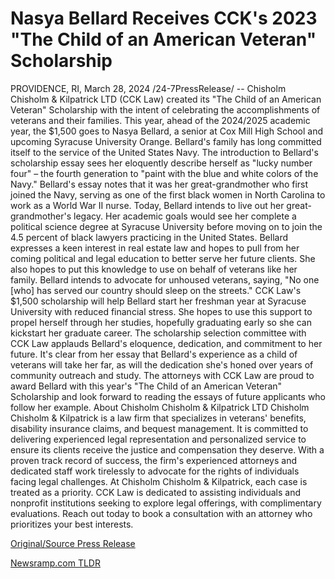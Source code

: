 # Nasya Bellard Receives CCK's 2023 "The Child of an American Veteran" Scholarship

PROVIDENCE, RI, March 28, 2024 /24-7PressRelease/ -- Chisholm Chisholm & Kilpatrick LTD (CCK Law) created its "The Child of an American Veteran" Scholarship with the intent of celebrating the accomplishments of veterans and their families. This year, ahead of the 2024/2025 academic year, the $1,500 goes to Nasya Bellard, a senior at Cox Mill High School and upcoming Syracuse University Orange.  Bellard's family has long committed itself to the service of the United States Navy. The introduction to Bellard's scholarship essay sees her eloquently describe herself as "lucky number four" – the fourth generation to "paint with the blue and white colors of the Navy."  Bellard's essay notes that it was her great-grandmother who first joined the Navy, serving as one of the first black women in North Carolina to work as a World War II nurse. Today, Bellard intends to live out her great-grandmother's legacy. Her academic goals would see her complete a political science degree at Syracuse University before moving on to join the 4.5 percent of black lawyers practicing in the United States.  Bellard expresses a keen interest in real estate law and hopes to pull from her coming political and legal education to better serve her future clients. She also hopes to put this knowledge to use on behalf of veterans like her family. Bellard intends to advocate for unhoused veterans, saying, "No one [who] has served our country should sleep on the streets."  CCK Law's $1,500 scholarship will help Bellard start her freshman year at Syracuse University with reduced financial stress. She hopes to use this support to propel herself through her studies, hopefully graduating early so she can kickstart her graduate career.  The scholarship selection committee with CCK Law applauds Bellard's eloquence, dedication, and commitment to her future. It's clear from her essay that Bellard's experience as a child of veterans will take her far, as will the dedication she's honed over years of community outreach and study.  The attorneys with CCK Law are proud to award Bellard with this year's "The Child of an American Veteran" Scholarship and look forward to reading the essays of future applicants who follow her example.  About Chisholm Chisholm & Kilpatrick LTD  Chisholm Chisholm & Kilpatrick is a law firm that specializes in veterans' benefits, disability insurance claims, and bequest management. It is committed to delivering experienced legal representation and personalized service to ensure its clients receive the justice and compensation they deserve.   With a proven track record of success, the firm's experienced attorneys and dedicated staff work tirelessly to advocate for the rights of individuals facing legal challenges. At Chisholm Chisholm & Kilpatrick, each case is treated as a priority.  CCK Law is dedicated to assisting individuals and nonprofit institutions seeking to explore legal offerings, with complimentary evaluations. Reach out today to book a consultation with an attorney who prioritizes your best interests. 

[Original/Source Press Release](https://www.24-7pressrelease.com/press-release/509606/nasya-bellard-receives-ccks-2023-the-child-of-an-american-veteran-scholarship) 

[Newsramp.com TLDR](https://newsramp.com/None) 